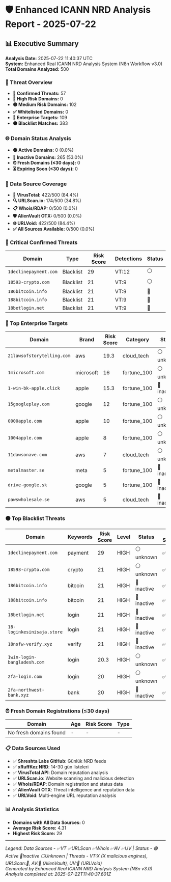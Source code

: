# 🛡️ Enhanced ICANN NRD Analysis Report - 2025-07-22

## 📊 Executive Summary

**Analysis Date:** 2025-07-22 11:40:37 UTC  
**System:** Enhanced Real ICANN NRD Analysis System (N8n Workflow v3.0)  
**Total Domains Analyzed:** 500

### 🎯 Threat Overview
- **🚨 Confirmed Threats:** 57
- **🔴 High Risk Domains:** 0
- **🟡 Medium Risk Domains:** 102
- **✅ Whitelisted Domains:** 0
- **🎯 Enterprise Targets:** 109
- **⚫ Blacklist Matches:** 383

### 🌐 Domain Status Analysis
- **🟢 Active Domains:** 0 (0.0%)
- **🔴 Inactive Domains:** 265 (53.0%)
- **⏰ Fresh Domains (≤30 days):** 0
- **⏳ Expiring Soon (≤30 days):** 0

### 📡 Data Source Coverage
- **🦠 VirusTotal:** 422/500 (84.4%)
- **🔍 URLScan.io:** 174/500 (34.8%)
- **📋 Whois/RDAP:** 0/500 (0.0%)
- **🛡️ AlienVault OTX:** 0/500 (0.0%)
- **🌐 URLVoid:** 422/500 (84.4%)
- **✅ All Sources Available:** 0/500 (0.0%)

### 🚨 Critical Confirmed Threats

| Domain | Type | Risk Score | Detections | Status |
|--------|------|------------|------------|---------|
| `1declinepayment.com` | Blacklist | 29 | VT:12 | ⚪ |
| `18593-crypto.com` | Blacklist | 21 | VT:9 | ⚪ |
| `186bitcoin.info` | Blacklist | 21 | VT:9 | 🔴 |
| `188bitcoin.info` | Blacklist | 21 | VT:9 | 🔴 |
| `18betlogin.net` | Blacklist | 21 | VT:9 | 🔴 |

### 🎯 Top Enterprise Targets

| Domain | Brand | Risk Score | Category | Status | Data Sources | Threats |
|--------|-------|------------|----------|---------|-------------|---------|
| `21lawsofstorytelling.com` | aws | 19.3 | cloud_tech | ⚪ unknown | ✅❌❌❌✅ | VT:2 | UV:🚨 |
| `1microsoft.com` | microsoft | 16 | fortune_100 | ⚪ unknown | ✅❌❌❌✅ | VT:5 |
| `1-win-bk-apple.click` | apple | 15.3 | fortune_100 | 🔴 inactive | ✅✅❌❌✅ | UV:🚨 |
| `15googleplay.com` | google | 12 | fortune_100 | ⚪ unknown | ✅❌❌❌✅ | VT:3 |
| `0000apple.com` | apple | 10 | fortune_100 | ⚪ unknown | ✅✅❌❌✅ | VT:2 |
| `1004apple.com` | apple | 8 | fortune_100 | ⚪ unknown | ✅✅❌❌✅ | VT:1 |
| `11dawsonave.com` | aws | 7 | cloud_tech | ⚪ unknown | ✅❌❌❌✅ | VT:1 |
| `metalmaster.se` | meta | 5 | fortune_100 | 🔴 inactive | ❌❌❌❌❌ | Clean |
| `drive-google.sk` | google | 5 | fortune_100 | 🔴 inactive | ❌❌❌❌❌ | Clean |
| `pawswholesale.se` | aws | 5 | cloud_tech | 🔴 inactive | ❌❌❌❌❌ | Clean |

### ⚫ Top Blacklist Threats

| Domain | Keywords | Risk Score | Level | Status | Data Sources | Threats |
|--------|----------|------------|-------|---------|-------------|---------|
| `1declinepayment.com` | payment | 29 | HIGH | ⚪ unknown | ✅❌❌❌✅ | VT:12 |
| `18593-crypto.com` | crypto | 21 | HIGH | ⚪ unknown | ✅❌❌❌✅ | VT:9 |
| `186bitcoin.info` | bitcoin | 21 | HIGH | 🔴 inactive | ✅❌❌❌✅ | VT:9 |
| `188bitcoin.info` | bitcoin | 21 | HIGH | 🔴 inactive | ✅❌❌❌✅ | VT:9 |
| `18betlogin.net` | login | 21 | HIGH | 🔴 inactive | ✅❌❌❌✅ | VT:9 |
| `18-loginkesinisaja.store` | login | 21 | HIGH | 🔴 inactive | ✅❌❌❌✅ | VT:9 |
| `18nsfw-verify.xyz` | verify | 21 | HIGH | 🔴 inactive | ✅❌❌❌✅ | VT:9 |
| `1win-login-bangladesh.com` | login | 20.3 | HIGH | ⚪ unknown | ✅✅❌❌✅ | VT:2 | UV:🚨 |
| `2fa-login.com` | login | 20 | HIGH | ⚪ unknown | ✅✅❌❌✅ | VT:8 |
| `2fa-northwest-bank.xyz` | bank | 20 | HIGH | 🔴 inactive | ✅✅❌❌✅ | VT:8 |

### ⏰ Fresh Domain Registrations (≤30 days)

| Domain | Age | Risk Score | Type |
|--------|-----|------------|------|
| No fresh domains found | - | - | - |

### 📋 Data Sources Used
- ✅ **Shreshta Labs GitHub**: Günlük NRD feeds
- ✅ **xRuffKez NRD**: 14-30 gün listeleri  
- ✅ **VirusTotal API**: Domain reputation analysis
- ✅ **URLScan.io**: Website scanning and malicious detection
- ✅ **Whois/RDAP**: Domain registration and status data
- ✅ **AlienVault OTX**: Threat intelligence and reputation data
- ✅ **URLVoid**: Multi-engine URL reputation analysis

### 📊 Analysis Statistics
- **Domains with All Data Sources:** 0
- **Average Risk Score:** 4.31
- **Highest Risk Score:** 29

---
*Legend: Data Sources - ✅VT ✅URLScan ✅Whois ✅AV ✅UV | Status - 🟢Active 🔴Inactive ⚪Unknown | Threats - VT:X (X malicious engines), URLScan:🚨, AV:🚨 (AlienVault), UV:🚨 (URLVoid)*  
*Generated by Enhanced Real ICANN NRD Analysis System (N8n v3.0)*  
*Analysis completed at: 2025-07-22T11:40:37.601Z*